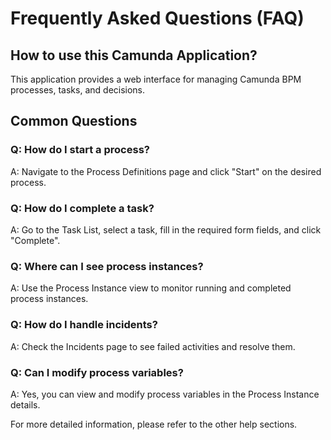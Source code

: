 # Frequently Asked Questions (FAQ)

## How to use this Camunda Application?

This application provides a web interface for managing Camunda BPM processes, tasks, and decisions.

## Common Questions

### Q: How do I start a process?
A: Navigate to the Process Definitions page and click "Start" on the desired process.

### Q: How do I complete a task?
A: Go to the Task List, select a task, fill in the required form fields, and click "Complete".

### Q: Where can I see process instances?
A: Use the Process Instance view to monitor running and completed process instances.

### Q: How do I handle incidents?
A: Check the Incidents page to see failed activities and resolve them.

### Q: Can I modify process variables?
A: Yes, you can view and modify process variables in the Process Instance details.

For more detailed information, please refer to the other help sections. 